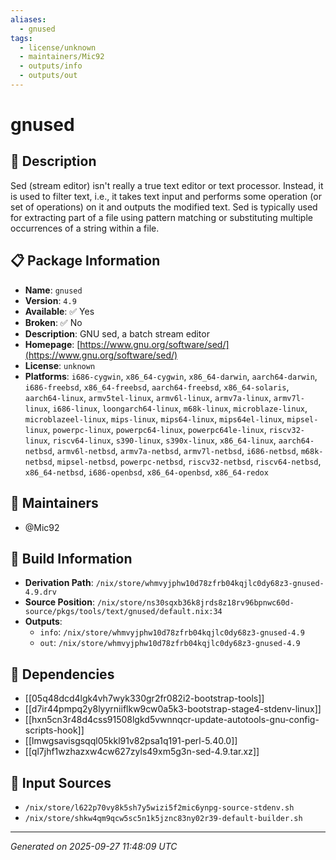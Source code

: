 ```yaml
---
aliases:
  - gnused
tags:
  - license/unknown
  - maintainers/Mic92
  - outputs/info
  - outputs/out
---
```


# gnused

## 📝 Description

Sed (stream editor) isn't really a true text editor or text
processor.  Instead, it is used to filter text, i.e., it takes
text input and performs some operation (or set of operations) on
it and outputs the modified text.  Sed is typically used for
extracting part of a file using pattern matching or substituting
multiple occurrences of a string within a file.


## 📋 Package Information

- **Name**: `gnused`
- **Version**: `4.9`
- **Available**: ✅ Yes
- **Broken**: ✅ No
- **Description**: GNU sed, a batch stream editor
- **Homepage**: [https://www.gnu.org/software/sed/](https://www.gnu.org/software/sed/)
- **License**: `unknown`
- **Platforms**: `i686-cygwin`, `x86_64-cygwin`, `x86_64-darwin`, `aarch64-darwin`, `i686-freebsd`, `x86_64-freebsd`, `aarch64-freebsd`, `x86_64-solaris`, `aarch64-linux`, `armv5tel-linux`, `armv6l-linux`, `armv7a-linux`, `armv7l-linux`, `i686-linux`, `loongarch64-linux`, `m68k-linux`, `microblaze-linux`, `microblazeel-linux`, `mips-linux`, `mips64-linux`, `mips64el-linux`, `mipsel-linux`, `powerpc-linux`, `powerpc64-linux`, `powerpc64le-linux`, `riscv32-linux`, `riscv64-linux`, `s390-linux`, `s390x-linux`, `x86_64-linux`, `aarch64-netbsd`, `armv6l-netbsd`, `armv7a-netbsd`, `armv7l-netbsd`, `i686-netbsd`, `m68k-netbsd`, `mipsel-netbsd`, `powerpc-netbsd`, `riscv32-netbsd`, `riscv64-netbsd`, `x86_64-netbsd`, `i686-openbsd`, `x86_64-openbsd`, `x86_64-redox`
## 👥 Maintainers

- @Mic92


## 🔧 Build Information

- **Derivation Path**: `/nix/store/whmvyjphw10d78zfrb04kqjlc0dy68z3-gnused-4.9.drv`
- **Source Position**: `/nix/store/ns30sqxb36k8jrds8z18rv96bpnwc60d-source/pkgs/tools/text/gnused/default.nix:34`
- **Outputs**:
  - `info`:  `/nix/store/whmvyjphw10d78zfrb04kqjlc0dy68z3-gnused-4.9`
  - `out`:  `/nix/store/whmvyjphw10d78zfrb04kqjlc0dy68z3-gnused-4.9`

## 🔗 Dependencies

- [[05q48dcd4lgk4vh7wyk330gr2fr082i2-bootstrap-tools]]
- [[d7ir44pmpq2y8lyyrniiflkw9cw0a5k3-bootstrap-stage4-stdenv-linux]]
- [[hxn5cn3r48d4css91508lgkd5vwnnqcr-update-autotools-gnu-config-scripts-hook]]
- [[lmwgsavisgsqql05kkl91v82psa1q191-perl-5.40.0]]
- [[ql7jhf1wzhazxw4cw627zyls49xm5g3n-sed-4.9.tar.xz]]

## 📁 Input Sources

- `/nix/store/l622p70vy8k5sh7y5wizi5f2mic6ynpg-source-stdenv.sh`
- `/nix/store/shkw4qm9qcw5sc5n1k5jznc83ny02r39-default-builder.sh`

---
*Generated on 2025-09-27 11:48:09 UTC*
